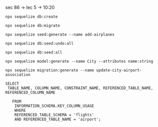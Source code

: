 sec 86 -> lec 5 -> 10:20

```
npx sequelize db:create
```

```
npx sequelize db:migrate
```

```
npx sequelize seed:generate --name add-airplanes
```

```
npx sequelize db:seed:undo:all
```

```
npx sequelize db:seed:all
```

```
npx sequelize model:generate --name City --attributes name:string
```

```
npx sequelize migration:generate --name update-city-airport-association
```

```
SELECT
 TABLE_NAME, COLUMN_NAME, CONSTRAINT_NAME, REFERENCED_TABLE_NAME, REFERENCED_COLUMN_NAME

   FROM
    INFORMATION_SCHEMA.KEY_COLUMN_USAGE
    WHERE
    REFERENCED_TABLE_SCHEMA = 'flights'
    AND REFERENCED_TABLE_NAME = 'airport';
```
